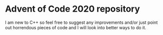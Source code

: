# Advent of Code 2020 repository 
 I am new to C++ so feel free to suggest any improvements and/or just point out horrendous pieces of code and I will look into better ways to do it. 
